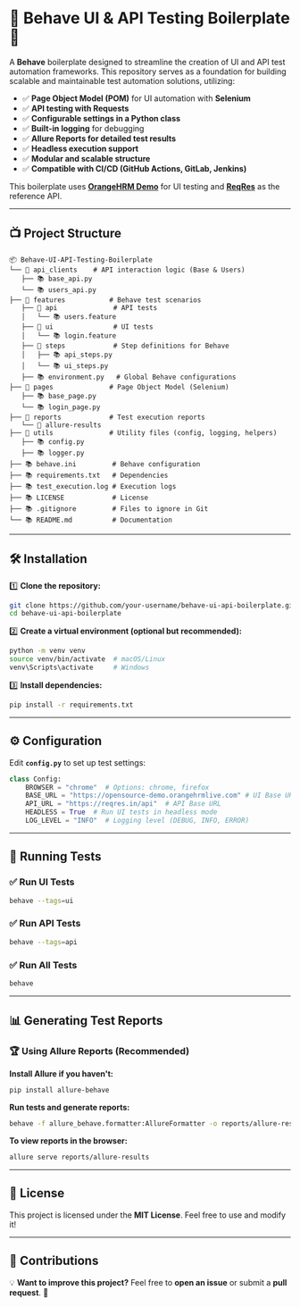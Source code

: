 # 🧪 Behave UI & API Testing Boilerplate 🚀

A **Behave** boilerplate designed to streamline the creation of UI and API test automation frameworks. 
This repository serves as a foundation for building scalable and maintainable test automation solutions, utilizing:

- ✅ **Page Object Model (POM)** for UI automation with **Selenium**
- ✅ **API testing with Requests**
- ✅ **Configurable settings in a Python class**
- ✅ **Built-in logging** for debugging
- ✅ **Allure Reports for detailed test results**
- ✅ **Headless execution support**
- ✅ **Modular and scalable structure**
- ✅ **Compatible with CI/CD (GitHub Actions, GitLab, Jenkins)**

This boilerplate uses **[OrangeHRM Demo](https://opensource-demo.orangehrmlive.com)** for UI testing and **[ReqRes](https://reqres.in/api)** as the reference API.

---

## 📺 Project Structure

```
📦 Behave-UI-API-Testing-Boilerplate
└── 📂 api_clients    # API interaction logic (Base & Users)
   ├── 📚 base_api.py
   └── 📚 users_api.py
├── 📂 features           # Behave test scenarios
   ├── 📂 api              # API tests
   │   └── 📚 users.feature
   ├── 📂 ui               # UI tests
   │   └── 📚 login.feature
   ├── 📂 steps            # Step definitions for Behave
   │   ├── 📚 api_steps.py
   │   └── 📚 ui_steps.py
   ├── 📚 environment.py   # Global Behave configurations
├── 📂 pages              # Page Object Model (Selenium)
   ├── 📚 base_page.py
   └── 📚 login_page.py
├── 📂 reports            # Test execution reports
   └── 📂 allure-results
├── 📂 utils              # Utility files (config, logging, helpers)
   ├── 📚 config.py
   ├── 📚 logger.py
├── 📚 behave.ini         # Behave configuration
├── 📚 requirements.txt   # Dependencies
├── 📚 test_execution.log # Execution logs
├── 📚 LICENSE            # License
├── 📚 .gitignore         # Files to ignore in Git
└── 📚 README.md          # Documentation
```

---

## 🛠️ Installation

1️⃣ **Clone the repository:**
   ```bash
   git clone https://github.com/your-username/behave-ui-api-boilerplate.git
   cd behave-ui-api-boilerplate
   ```

2️⃣ **Create a virtual environment (optional but recommended):**
   ```bash
   python -m venv venv
   source venv/bin/activate  # macOS/Linux
   venv\Scripts\activate     # Windows
   ```

3️⃣ **Install dependencies:**
   ```bash
   pip install -r requirements.txt
   ```

---

## ⚙️ Configuration

Edit **`config.py`** to set up test settings:
```python
class Config:
    BROWSER = "chrome"  # Options: chrome, firefox
    BASE_URL = "https://opensource-demo.orangehrmlive.com" # UI Base URL
    API_URL = "https://reqres.in/api"  # API Base URL
    HEADLESS = True  # Run UI tests in headless mode
    LOG_LEVEL = "INFO"  # Logging level (DEBUG, INFO, ERROR)
```

---

## 🚀 Running Tests

### ✅ **Run UI Tests**
```bash
behave --tags=ui
```

### ✅ **Run API Tests**
```bash
behave --tags=api
```

### ✅ **Run All Tests**
```bash
behave
```

---

## 📊 Generating Test Reports

### 🏆 **Using Allure Reports (Recommended)**
**Install Allure if you haven't:**
```bash
pip install allure-behave
```

**Run tests and generate reports:**
```bash
behave -f allure_behave.formatter:AllureFormatter -o reports/allure-results
```

**To view reports in the browser:**
```bash
allure serve reports/allure-results
```

---

## 📝 License
This project is licensed under the **MIT License**. Feel free to use and modify it!

---

## 🤝 Contributions
💡 **Want to improve this project?** Feel free to **open an issue** or submit a **pull request**. 🚀

